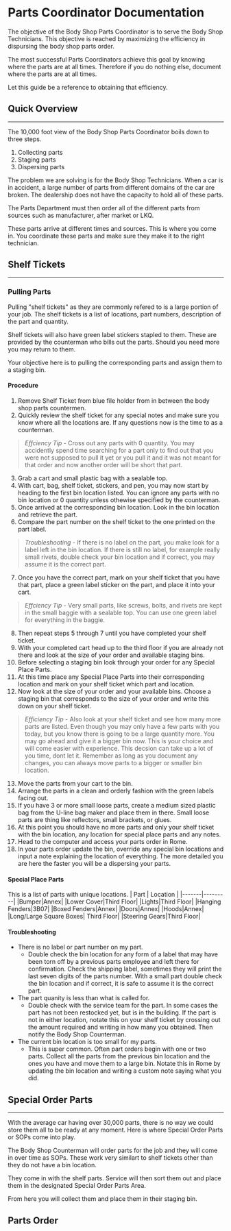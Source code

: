 # Parts Coordinator Documentation

The objective of the Body Shop Parts Coordinator is to serve the Body Shop Technicians. This objective is reached by maximizing the efficiency in dispursing the body shop parts order. 

The most successful Parts Coordinators achieve this goal by knowing where the parts are at all times. Therefore if you do nothing else, document where the parts are at all times.

Let this guide be a reference to obtaining that efficiency. 

## Quick Overview
---
The 10,000 foot view of the Body Shop Parts Coordinator boils down to three steps.

1. Collecting parts
2. Staging parts
3. Dispersing parts

The problem we are solving is for the Body Shop Technicians. When a car is in accident, a large number of parts from different domains of the car are broken. The dealership does not have the capacity to hold all of these parts.

The Parts Department must then order all of the different parts from sources such as manufacturer, after market or LKQ.

These parts arrive at different times and sources. This is where you come in. You coordinate these parts and make sure they make it to the right technician.

## Shelf Tickets
---
### Pulling Parts
Pulling "shelf tickets" as they are commonly refered to is a large portion of your job. The shelf tickets is a list of locations, part numbers, description of the part and quantity. 

Shelf tickets will also have green label stickers stapled to them. These are provided by the counterman who bills out the parts. Should you need more you may return to them.  

Your objective here is to pulling the corresponding parts and assign them to a staging bin.

#### **Procedure**
1. Remove Shelf Ticket from blue file holder from in between the body shop parts countermen.
2. Quickly review the shelf ticket for any special notes and make sure you know where all the locations are. If any questions now is the time to as a counterman.
>*Effciency Tip* - Cross out any parts with 0 quantity. You may accidently spend time searching for a part only to find out that you were not supposed to pull it yet or you pull it and it was not meant for that order and now another order will be short that part.

3. Grab a cart and small plastic bag with a sealable top.
4. With cart, bag, shelf ticket, stickers, and pen, you may now start by heading to the first bin location listed. You can ignore any parts with no bin location or 0 quantity unless othewise specified by the counterman.
5. Once arrived at the corresponding bin location. Look in the bin location and retrieve the part.
6. Compare the part number on the shelf ticket to the one printed on the part label. 
>*Troubleshooting* - If there is no label on the part, you make look for a label left in the bin location. If there is still no label, for example really small rivets, double check your bin location and if correct, you may assume it is the correct part.
7. Once you have the correct part, mark on your shelf ticket that you have that part, place a green label sticker on the part, and place it into your cart.
>*Effciency Tip* - Very small parts, like screws, bolts, and rivets are kept in the small baggie with a sealable top. You can use one green label for everything in the baggie. 
8. Then repeat steps 5 through 7 until you have completed your shelf ticket.
9. With your completed cart head up to the third floor if you are already not there and look at the size of your order and available staging bins. 
10. Before selecting a staging bin look through your order for any Special Place Parts.
11. At this time place any Special Place Parts into their corresponding location and mark on your shelf ticket which part and location. 
12. Now look at the size of your order and your available bins. Choose a staging bin that corresponds to the size of your order and write this down on your shelf ticket.
>*Efficiency Tip* - Also look at your shelf ticket and see how many more parts are listed. Even though you may only have a few parts with you today, but you know there is going to be a large quantity more. You may go ahead and give it a bigger bin now. This is your choice and will come easier with experience. This decsion can take up a lot of you time, dont let it. Remember as long as you document any changes, you can always move parts to a bigger or smaller bin location. 
13. Move the parts from your cart to the bin.
14. Arrange the parts in a clean and orderly fashion with the green labels facing out. 
15. If you have 3 or more small loose parts, create a medium sized plastic bag from the U-line bag maker and place them in there. Small loose parts are thing like reflectors, small brackets, or glues. 
16. At this point you should have no more parts and only your shelf ticket with the bin location, any location for special place parts and any notes. 
17. Head to the computer and access your parts order in Rome.
18. In your parts order update the bin, override any special bin locations and input a note explaining the location of everything. The more detailed you are here the faster you will be a dispersing your parts.
#### **Special Place Parts**
This is a list of parts with unique locations.
| Part | Location |
|-------|---------|
|Bumper|Annex|
|Lower Cover|Third Floor|
|Lights|Third Floor|
|Hanging Fenders|3B07|
|Boxed Fenders|Annex|
|Doors|Annex|
|Hoods|Annex|
|Long/Large Square Boxes| Third Floor|
|Steering Gears|Third Floor|

#### **Troubleshooting**
- There is no label or part number on my part.
  - Double check the bin location for any form of a label that may have been torn off by a previous parts employee and left there for confirmation. Check the shipping label, sometimes they will print the last seven digits of the parts number. With a small part double check the bin location and if correct, it is safe to assume it is the correct part.
- The part quanity is less than what is called for.
  - Double check with the service team for the part. In some cases the part has not been restocked yet, but is in the building. If the part is not in either location, notate this on your shelf ticket by crossing out the amount required and writing in how many you obtained. Then notify the Body Shop Counterman.
- The current bin location is too small for my parts.
  - This is super common. Often part orders begin with one or two parts. Collect all the parts from the previous bin location and the ones you have and move them to a large bin. Notate this in Rome by updating the bin location and writing a custom note saying what you did.


## Special Order Parts
---
With the average car having over 30,000 parts, there is no way we could store them all to be ready at any moment. Here is where Special Order Parts or SOPs come into play. 

The Body Shop Counterman will order parts for the job and they will come in over time as SOPs. These work very similart to shelf tickets other than they do not have a bin location. 

They come in with the shelf parts. Service will then sort them out and place them in the designated Special Order Parts Area. 

From here you will collect them and place them in their staging bin. 
## Parts Order


